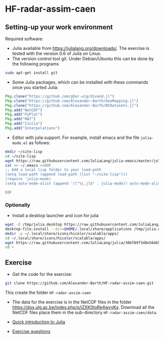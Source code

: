 # HF-radar-assim-caen


## Setting-up your work environment

Required software:

* Julia available from https://julialang.org/downloads/. The exercise is tested with the version 0.6 of Julia on Linux.
* The version control tool git. Under Debian/Ubuntu this can be done by the following programs

```bash
sudo apt-get install git
```

* Some Julia packages, which can be installed with these commands once you started Julia:

```julia
Pkg.clone("https://github.com/gher-ulg/divand.jl")
Pkg.clone("https://github.com/Alexander-Barth/GeoMapping.jl")
Pkg.clone("https://github.com/Alexander-Barth/NCDatasets.jl")
Pkg.add("NetCDF")
Pkg.add("PyPlot")
Pkg.add("MAT")
Pkg.add("IJulia")
Pkg.add("Interpolations")
```

* Editor with julia support. For example, install emacs and the file `julia-mode.el` as follows:

```bash
mkdir ~/site-lisp
cd ~/site-lisp
wget https://raw.githubusercontent.com/JuliaLang/julia-emacs/master/julia-mode.el
cat >> ~/.emacs <<EOF
;; Add a local lisp folder to your load-path
(setq load-path (append load-path (list "~/site-lisp")))
(require 'julia-mode)
(setq auto-mode-alist (append '(("\\.jl$" . julia-mode)) auto-mode-alist))

EOF
```

### Optionally

* Install a desktop launcher and icon for julia

```bash
wget -O /tmp/julia.desktop https://raw.githubusercontent.com/JuliaLang/julia/e90f29db30f81f340d4f36669b27ac5a281e2a7f/contrib/julia.desktop
desktop-file-install --dir=$HOME/.local/share/applications /tmp/julia.desktop
mkdir -p ~/.local/share/icons/hicolor/scalable/apps/
cd ~/.local/share/icons/hicolor/scalable/apps/
wget https://raw.githubusercontent.com/JuliaLang/julia/30bf89f3d8e564b588b8e48993e92a551b384f2c/contrib/julia.svg
cd ~
```


## Exercise

* Get the code for the exercise:

```bash
git clone https://github.com/Alexander-Barth/HF-radar-assim-caen.git
```

This create the folder `HF-radar-assim-caen`

* The data for the exercise is in the NetCDF files in the folder https://dox.ulg.ac.be/index.php/s/iZXK0toRe4wvyKs. Download all the NetCDF files place them in the sub-directory `HF-radar-assim-caen/data`.


* [Quick introduction to Julia](Julia.md)

* [Exercise questions](exercise.md)


<!--  LocalWords:  assim caen sudo julia NetCDF PyPlot IJulia el cd
 -->
<!--  LocalWords:  mkdir wget emacs EOF setq alist jl dir
 -->
